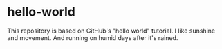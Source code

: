 # hello-world
This repository is based on GitHub's "hello world" tutorial.
I like sunshine and movement. And running on humid days after it's rained. 
